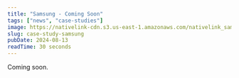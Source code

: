```yaml
---
title: "Samsung - Coming Soon"
tags: ["news", "case-studies"]
image: https://nativelink-cdn.s3.us-east-1.amazonaws.com/nativelink_samsung.webp
slug: case-study-samsung
pubDate: 2024-08-13
readTime: 30 seconds
---
```


Coming soon.
